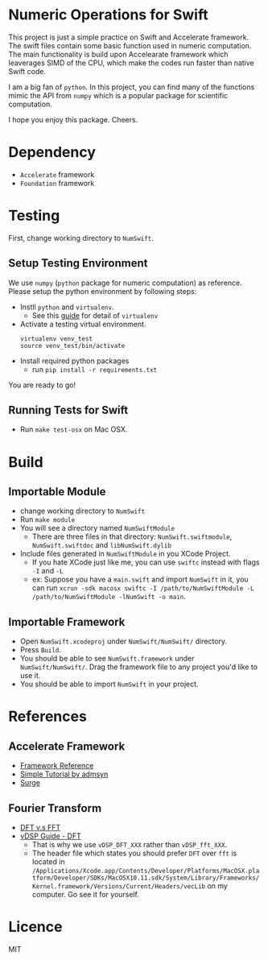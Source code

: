 # Numeric Operations for Swift

This project is just a simple practice on Swift and Accelerate framework.
The swift files contain some basic function used in numeric computation. The main functionality is build upon Accelearate framework which leaverages SIMD of the CPU, which make the codes run faster than native Swift code.

I am a big fan of `python`. In this project, you can find many of the functions mimic the API from `numpy` which is a popular package for scientific computation.

I hope you enjoy this package. Cheers.

# Dependency

- `Accelerate` framework
- `Foundation` framework

# Testing

First, change working directory to `NumSwift`.

## Setup Testing Environment

We use `numpy` (`python` package for numeric computation) as reference. Please setup the python environment by following steps:

- Instll `python` and `virtualenv`.
    + See this [guide](http://docs.python-guide.org/en/latest/dev/virtualenvs/) for detail of `virtualenv`
- Activate a testing virtual environment.
    ```{bash}
    virtualenv venv_test
    source venv_test/bin/activate
    ```
- Install required python packages
    + run `pip install -r requirements.txt`

You are ready to go!

## Running Tests for Swift
- Run `make test-osx` on Mac OSX.

# Build 

## Importable Module

- change working directory to `NumSwift`
- Run `make module`
- You will see a directory named `NumSwiftModule`
    + There are three files in that directory: `NumSwift.swiftmodule`, `NumSwift.swiftdoc` and `libNumSwift.dylib`
- Include files generated in `NumSwiftModule` in you XCode Project.
    + If you hate XCode just like me, you can use `swiftc` instead with flags `-I` and `-L`
    + ex: Suppose you have a `main.swift` and import `NumSwift` in it, you can run `xcrun -sdk macosx swiftc -I /path/to/NumSwiftModule -L /path/to/NumSwiftModule -lNumSwift -o main`. 

## Importable Framework

- Open `NumSwift.xcodeproj` under `NumSwift/NumSwift/` directory.
- Press `Build`.
- You should be able to see `NumSwift.framework` under `NumSwift/NumSwift/`. Drag the framework file to any project you'd like to use it.
- You should be able to import `NumSwift` in your project.

# References

## Accelerate Framework
- [Framework Reference](https://developer.apple.com/library/mac/documentation/Accelerate/Reference/vDSPRef/)
- [Simple Tutorial by admsyn](https://forum.openframeworks.cc/t/a-guide-to-speeding-up-your-of-app-with-accelerate-osx-ios/10560)
- [Surge](https://github.com/mattt/Surge)

## Fourier Transform
- [DFT v.s FFT](https://forums.developer.apple.com/thread/23321)
- [vDSP Guide - DFT](https://developer.apple.com/library/ios/documentation/Performance/Conceptual/vDSP_Programming_Guide/USingDFTFunctions/USingDFTFunctions.html#//apple_ref/doc/uid/TP40005147-CH4-SW1)
    + That is why we use `vDSP_DFT_XXX` rather than `vDSP_fft_XXX`.
    + The header file which states you should prefer `DFT` over `fft` is located in `/Applications/Xcode.app/Contents/Developer/Platforms/MacOSX.platform/Developer/SDKs/MacOSX10.11.sdk/System/Library/Frameworks/Kernel.framework/Versions/Current/Headers/vecLib` on my computer. Go see it for yourself. 

# Licence

MIT
